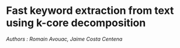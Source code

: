 # Fast keyword extraction from text using k-core decomposition

*Authors : Romain Avouac, Jaime Costa Centena*
